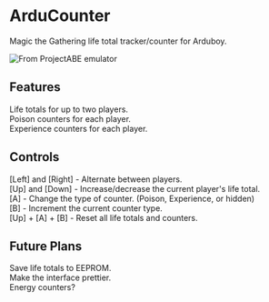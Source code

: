 # ArduCounter
Magic the Gathering life total tracker/counter for Arduboy.

![From ProjectABE emulator](https://s.put.re/gSjabBDb.png)

## Features
Life totals for up to two players.  
Poison counters for each player.  
Experience counters for each player.  

## Controls
[Left] and [Right] - Alternate between players.  
[Up] and [Down] - Increase/decrease the current player's life total.  
[A] - Change the type of counter. (Poison, Experience, or hidden)  
[B] - Increment the current counter type.  
[Up] + [A] + [B] - Reset all life totals and counters.

## Future Plans
Save life totals to EEPROM.  
Make the interface prettier.  
Energy counters?  
